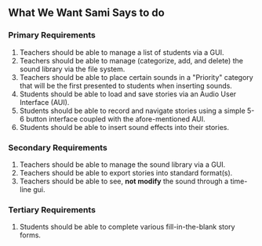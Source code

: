 ## What We Want Sami Says to do ##

### Primary Requirements ###

  1. Teachers should be able to manage a list of students via a GUI.
  1. Teachers should be able to manage (categorize, add, and delete) the sound library via the file system.
  1. Teachers should be able to place certain sounds in a "Priority" category that will be the first presented to students when inserting sounds.
  1. Students should be able to load and save stories via an Audio User Interface (AUI).
  1. Students should be able to record and navigate stories using a simple 5-6 button interface coupled with the afore-mentioned AUI.
  1. Students should be able to insert sound effects into their stories.

### Secondary Requirements ###

  1. Teachers should be able to manage the sound library via a GUI.
  1. Teachers should be able to export stories into standard format(s).
  1. Teachers should be able to see, **not modify** the sound through a time-line gui.

### Tertiary Requirements ###

  1. Students should be able to complete various fill-in-the-blank story forms.